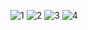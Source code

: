 
![1](https://user-images.githubusercontent.com/22877561/48787265-753dfd80-ecb6-11e8-80d7-4ecd26da8847.jpg)
![2](https://user-images.githubusercontent.com/22877561/48787759-6dcb2400-ecb7-11e8-910f-58a6fa093522.jpg)
![3](https://user-images.githubusercontent.com/22877561/48787763-6f94e780-ecb7-11e8-886c-2119181e0897.jpg)
![4](https://user-images.githubusercontent.com/22877561/48787767-70c61480-ecb7-11e8-9f28-c49393fe4c38.jpg)

